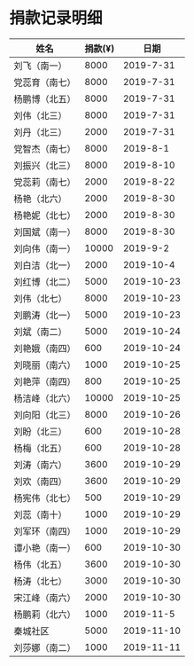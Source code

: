 # 捐款记录明细



| 姓名 | 捐款(¥) | 日期 | 
|---|---|---|
| 刘飞（南一）| 8000 | 2019-7-31 |
| 党蕊育（南七）| 8000 | 2019-7-31 |
| 杨鹏博（北五） | 8000 | 2019-7-31 |
| 刘伟（北三） | 8000 | 2019-7-31 |
| 刘丹（北三）| 2000 | 2019-7-31 |
| 党智杰（南七） | 8000 | 2019-8-1 |
| 刘振兴（北三）| 8000 | 2019-8-10 |
| 党蕊莉（南七） | 2000 | 2019-8-22 |
| 杨艳（北六）| 2000 | 2019-8-30 |
| 杨艳妮（北七）| 2000 | 2019-8-30 |
| 刘国斌（南一）| 8000 | 2019-8-30 |
| 刘向伟（南一）| 10000 | 2019-9-2 |
| 刘白洁（北一）| 2000 | 2019-10-4 |
| 刘红博（北二）| 5000 | 2019-10-23|
| 刘伟（北七）| 8000 |2019-10-23| 
| 刘鹏涛（北一）| 5000 |2019-10-23| 
| 刘斌（南二）| 5000 |2019-10-24|
| 刘艳娥（南四）| 600 | 2019-10-24|
| 刘晓丽（南六）| 1000 | 2019-10-25|
| 刘艳萍（南四）| 800 | 2019-10-25|
| 杨洁峰（北六）| 10000| 2019-10-25|
| 刘向阳（北三）| 8000| 2019-10-26|
| 刘盼（北三）|600|2019-10-28|
| 杨梅（北五）|600|2019-10-28|
| 刘涛（南六）|3600|2019-10-29|
| 刘欢（南四）|3600|2019-10-29|
| 杨宪伟（北七）|500| 2019-10-29|
| 刘蕊（南十）|1000|2019-10-29|
| 刘军环（南四）|1000|2019-10-29|
| 谭小艳（南一）|600|2019-10-30|
| 杨伟（北五）|3600|2019-10-30|
| 杨涛（北七）|3000|2019-10-30|
| 宋江峰（南六）|2000|2019-10-30|
| 杨鹏莉（北六）|1000|2019-11-5|
| 秦城社区|5000|2019-11-10|
| 刘莎娜（南二）|1000|2019-11-11|
